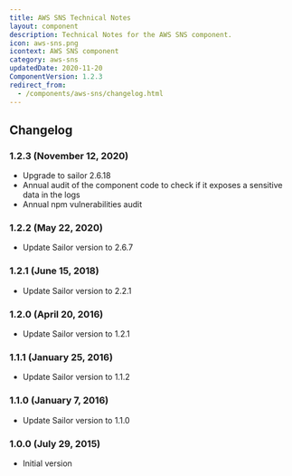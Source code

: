```yaml
---
title: AWS SNS Technical Notes
layout: component
description: Technical Notes for the AWS SNS component.
icon: aws-sns.png
icontext: AWS SNS component
category: aws-sns
updatedDate: 2020-11-20
ComponentVersion: 1.2.3
redirect_from:
  - /components/aws-sns/changelog.html
---
```


## Changelog

### 1.2.3 (November 12, 2020)

* Upgrade to sailor 2.6.18
* Annual audit of the component code to check if it exposes a sensitive data in the logs
* Annual npm vulnerabilities audit

### 1.2.2 (May 22, 2020)

* Update Sailor version to 2.6.7

### 1.2.1 (June 15, 2018)

* Update Sailor version to 2.2.1

### 1.2.0 (April 20, 2016)

* Update Sailor version to 1.2.1

### 1.1.1 (January 25, 2016)

* Update Sailor version to 1.1.2

### 1.1.0 (January 7, 2016)

* Update Sailor version to 1.1.0

### 1.0.0 (July 29, 2015)

* Initial version
